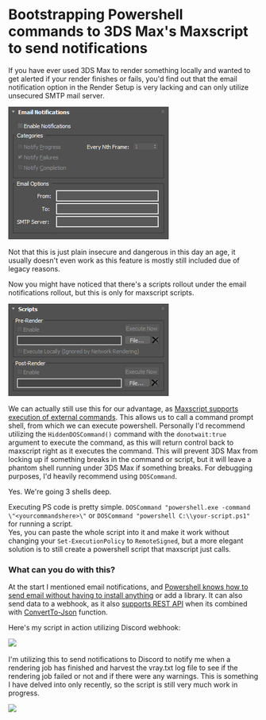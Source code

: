 # Bootstrapping Powershell commands to 3DS Max's Maxscript to send notifications

If you have ever used 3DS Max to render something locally and wanted to get alerted if your render finishes or fails, you'd find out that the email notification option in the Render Setup is very lacking and can only utilize unsecured SMTP mail server.

![](/img/3dsmax_2019-11-05_19-14-07.png)

Not that this is just plain insecure and dangerous in this day an age, it usually doesn't even work as this feature is mostly still included due of legacy reasons.


Now you might have noticed that there's a scripts rollout under the email notifications rollout, but this is only for maxscript scripts.

![](/img/3dsmax_2019-11-05_19-22-54.png)

We can actually still use this for our advantage, as [Maxscript supports execution of external commands](http://help.autodesk.com/view/3DSMAX/2015/ENU/?guid=__files_GUID_846B6AB0_EFF6_43E5_8A67_8D348FF78A57_htm). This allows us to call a command prompt shell, from which we can execute powershell. Personally I'd recommend utilizing the `HiddenDOSCommand()` command with the `donotwait:true` argument to execute the command, as this will return control back to maxscript right as it executes the command. This will prevent 3DS Max from locking up if something breaks in the command or script, but it will leave a phantom shell running under 3DS Max if something breaks. For debugging purposes, I'd heavily recommend using `DOSCommand`.


Yes. We're going 3 shells deep. 


Executing PS code is pretty simple.
```DOSCommand "powershell.exe -command \"<yourcommandshere>\"``` or ```DOSCommand "powershell C:\\your-script.ps1"``` for running a script.  
Yes, you can paste the whole script into it and make it work without changing your `Set-ExecutionPolicy` to `RemoteSigned`, but a more elegant solution is to still create a powershell script that maxscript just calls.  


### What can you do with this?

At the start I mentioned email notifications, and [Powershell knows how to send email without having to install anything](https://docs.microsoft.com/en-us/powershell/module/microsoft.powershell.utility/send-mailmessage?view=powershell-6) or add a library. It can also send data to a webhook, as it also [supports REST API](https://docs.microsoft.com/en-us/powershell/module/microsoft.powershell.utility/invoke-webrequest?view=powershell-6) when its combined with [ConvertTo-Json](https://docs.microsoft.com/en-us/powershell/module/microsoft.powershell.utility/convertto-json?view=powershell-6) function.


Here's my script in action utilizing Discord webhook:

![](/img/10d775.gif)

I'm utilizing this to send notifications to Discord to notify me when a rendering job has finished and harvest the vray.txt log file to see if the rendering job failed or not and if there were any warnings. This is something I have delved into only recently, so the script is still very much work in progress.

![](/img/Discord_2019-11-05_20-09-59.png)

